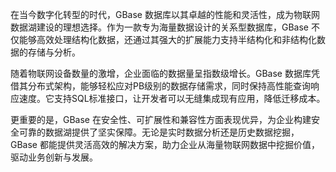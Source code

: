 在当今数字化转型的时代，GBase 数据库以其卓越的性能和灵活性，成为物联网数据湖建设的理想选择。作为一款专为海量数据设计的关系型数据库，GBase 不仅能够高效处理结构化数据，还通过其强大的扩展能力支持半结构化和非结构化数据的存储与分析。

随着物联网设备数量的激增，企业面临的数据量呈指数级增长。GBase 数据库凭借其分布式架构，能够轻松应对PB级别的数据存储需求，同时保持高性能查询响应速度。它支持SQL标准接口，让开发者可以无缝集成现有应用，降低迁移成本。

更重要的是，GBase 在安全性、可扩展性和兼容性方面表现优异，为企业构建安全可靠的数据湖提供了坚实保障。无论是实时数据分析还是历史数据挖掘，GBase 都能提供灵活高效的解决方案，助力企业从海量物联网数据中挖掘价值，驱动业务创新与发展。